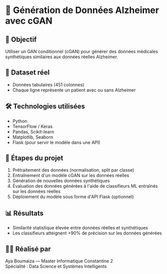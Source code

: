 # 🧠 Génération de Données Alzheimer avec cGAN

## 🎯 Objectif
Utiliser un GAN conditionnel (cGAN) pour générer des données médicales synthétiques similaires aux données réelles Alzheimer.

## 📁 Dataset réel
- Données tabulaires (451 colonnes)
- Chaque ligne représente un patient avec ou sans Alzheimer

## 🛠️ Technologies utilisées
- Python
- TensorFlow / Keras
- Pandas, Scikit-learn
- Matplotlib, Seaborn
- Flask (pour servir le modèle dans une API)

## 🧪 Étapes du projet
1. Prétraitement des données (normalisation, split par classe)
2. Entraînement d'un modèle cGAN sur les données réelles 
3. Génération de nouvelles données synthétiques
4. Évaluation des données générées à l'aide de classifieurs ML entraînés sur les données réelles
5. Déploiement du modèle sous forme d'API Flask (optionnel)

## 📊 Résultats
- Similarité statistique élevée entre données réelles et synthétiques 
- Les classifieurs atteignent +90% de précision sur les données générées

## 👩‍💻 Réalisé par
Aya Boumaiza — Master Informatique Constantine 2  
Spécialité : Data Science et Systèmes Intelligents
